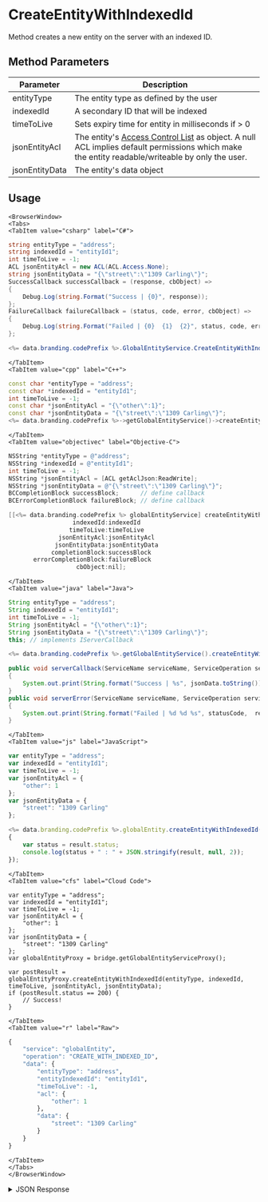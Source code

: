 # CreateEntityWithIndexedId

Method creates a new entity on the server with an indexed ID.

<PartialServop service_name="globalEntity" operation_name="CREATE_WITH_INDEXED_ID" />

## Method Parameters
Parameter | Description
--------- | -----------
entityType | The entity type as defined by the user
indexedId | A secondary ID that will be indexed
timeToLive | Sets expiry time for entity in milliseconds if > 0
jsonEntityAcl | The entity's [Access Control List](/api/appendix/acl) as object. A null ACL implies default permissions which make the entity readable/writeable by only the user.
jsonEntityData | The entity's data object

## Usage

```mdx-code-block
<BrowserWindow>
<Tabs>
<TabItem value="csharp" label="C#">
```

```csharp
string entityType = "address";
string indexedId = "entityId1";
int timeToLive = -1;
ACL jsonEntityAcl = new ACL(ACL.Access.None);
string jsonEntityData = "{\"street\":\"1309 Carling\"}";
SuccessCallback successCallback = (response, cbObject) =>
{
    Debug.Log(string.Format("Success | {0}", response));
};
FailureCallback failureCallback = (status, code, error, cbObject) =>
{
    Debug.Log(string.Format("Failed | {0}  {1}  {2}", status, code, error));
};

<%= data.branding.codePrefix %>.GlobalEntityService.CreateEntityWithIndexedId(entityType, indexedId, timeToLive, jsonEntityAcl, jsonEntityData, successCallback, failureCallback);
```

```mdx-code-block
</TabItem>
<TabItem value="cpp" label="C++">
```

```cpp
const char *entityType = "address";
const char *indexedId = "entityId1";
int timeToLive = -1;
const char *jsonEntityAcl = "{\"other\":1}";
const char *jsonEntityData = "{\"street\":\"1309 Carling\"}";
<%= data.branding.codePrefix %>->getGlobalEntityService()->createEntityWithIndexedId(entityType, indexedId, timeToLive, jsonEntityAcl, jsonEntityData, this);
```

```mdx-code-block
</TabItem>
<TabItem value="objectivec" label="Objective-C">
```

```objectivec
NSString *entityType = @"address";
NSString *indexedId = @"entityId1";
int timeToLive = -1;
NSString *jsonEntityAcl = [ACL getAclJson:ReadWrite];
NSString *jsonEntityData = @"{\"street\":\"1309 Carling\"}";
BCCompletionBlock successBlock;      // define callback
BCErrorCompletionBlock failureBlock; // define callback

[[<%= data.branding.codePrefix %> globalEntityService] createEntityWithIndexedId:entityType
                  indexedId:indexedId
                 timeToLive:timeToLive
              jsonEntityAcl:jsonEntityAcl
             jsonEntityData:jsonEntityData
            completionBlock:successBlock
       errorCompletionBlock:failureBlock
                   cbObject:nil];
```

```mdx-code-block
</TabItem>
<TabItem value="java" label="Java">
```

```java
String entityType = "address";
String indexedId = "entityId1";
int timeToLive = -1;
String jsonEntityAcl = "{\"other\":1}";
String jsonEntityData = "{\"street\":\"1309 Carling\"}";
this; // implements IServerCallback

<%= data.branding.codePrefix %>.getGlobalEntityService().createEntityWithIndexedId(entityType, indexedId, timeToLive, jsonEntityAcl, jsonEntityData, this);

public void serverCallback(ServiceName serviceName, ServiceOperation serviceOperation, JSONObject jsonData)
{
    System.out.print(String.format("Success | %s", jsonData.toString()));
}
public void serverError(ServiceName serviceName, ServiceOperation serviceOperation, int statusCode, int reasonCode, String jsonError)
{
    System.out.print(String.format("Failed | %d %d %s", statusCode,  reasonCode, jsonError.toString()));
}
```

```mdx-code-block
</TabItem>
<TabItem value="js" label="JavaScript">
```

```javascript
var entityType = "address";
var indexedId = "entityId1";
var timeToLive = -1;
var jsonEntityAcl = {
    "other": 1
};
var jsonEntityData = {
    "street": "1309 Carling"
};

<%= data.branding.codePrefix %>.globalEntity.createEntityWithIndexedId(entityType, indexedId, timeToLive, jsonEntityAcl, jsonEntityData, result =>
{
	var status = result.status;
	console.log(status + " : " + JSON.stringify(result, null, 2));
});
```

```mdx-code-block
</TabItem>
<TabItem value="cfs" label="Cloud Code">
```

```cfscript
var entityType = "address";
var indexedId = "entityId1";
var timeToLive = -1;
var jsonEntityAcl = {
    "other": 1
};
var jsonEntityData = {
    "street": "1309 Carling"
};
var globalEntityProxy = bridge.getGlobalEntityServiceProxy();

var postResult = globalEntityProxy.createEntityWithIndexedId(entityType, indexedId, timeToLive, jsonEntityAcl, jsonEntityData);
if (postResult.status == 200) {
    // Success!
}
```

```mdx-code-block
</TabItem>
<TabItem value="r" label="Raw">
```

```r
{
	"service": "globalEntity",
	"operation": "CREATE_WITH_INDEXED_ID",
	"data": {
		"entityType": "address",
		"entityIndexedId": "entityId1",
		"timeToLive": -1,
		"acl": {
			"other": 1
		},
		"data": {
			"street": "1309 Carling"
		}
	}
}
```

```mdx-code-block
</TabItem>
</Tabs>
</BrowserWindow>
```

<details>
<summary>JSON Response</summary>

```json
{
    "data": {
        "gameId": "123456",
        "entityId": "14281c38-abf6-4ca2-8436-b2bdwas8d5a9a",
        "ownerId": "784cc6c6-4569-4d75-bd10-62dwa8ae0218",
        "entityType": "test",
        "entityIndexedId" : "indexTest",
        "version": 1,
        "acl": {
            "other": 1
        },
        "expiresAt": 1449861422588,
        "timeToLive": 34567,
        "createdAt": 1449861388021,
        "updatedAt": 1449861388021
    },
    "status": 200
}
```
</details>

